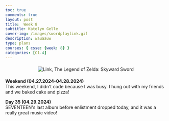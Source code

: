 ```yaml
---
toc: true
comments: true
layout: post
title:  Week 8
subtitle: Katelyn Gelle
cover-img: /images/swordplaylink.gif
description: wauaauw
type: plans
courses: { csse: {week: 8} }
categories: [C1.4]
---
```


<div style="text-align: center; margin-top: 20px; margin-bottom: 20px;">
  <img src="{{site.baseurl}}/images/anito/canyouhearmelink.gif" alt="Link, The Legend of Zelda: Skyward Sword" />
</div>  

**Weekend (04.27.2024-04.28.2024)**  
This weekend, I didn't code because I was busy. I hung out with my friends and we baked cake and pizza!  

**Day 35 (04.29.2024)**  
SEVENTEEN's last album before enlistment dropped today, and it was a really great music video!
